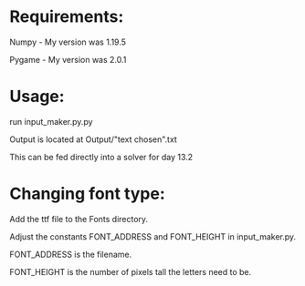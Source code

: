 # Requirements:

Numpy - My version was 1.19.5

Pygame - My version was 2.0.1

# Usage:

run input_maker.py.py

Output is located at Output/"text chosen".txt
    
This can be fed directly into a solver for day 13.2

    
# Changing font type:
    
Add the ttf file to the Fonts directory.
    
Adjust the constants FONT_ADDRESS and FONT_HEIGHT in input_maker.py.
    
FONT_ADDRESS is the filename.
    
FONT_HEIGHT is the number of pixels tall the letters need to be.
